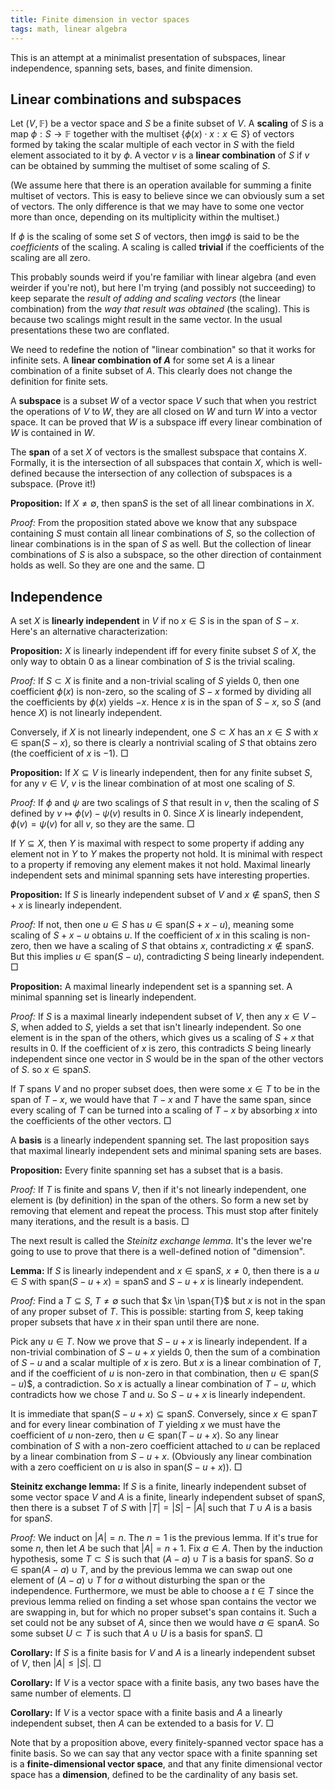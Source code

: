 ```yaml
---
title: Finite dimension in vector spaces
tags: math, linear algebra
---
```


This is an attempt at a minimalist presentation of subspaces, linear independence, spanning sets, bases, and finite dimension.

## Linear combinations and subspaces

Let $(V, \mathbb{F})$ be a vector space and $S$ be a finite subset of $V$. A **scaling** of $S$ is a map $\phi : S \to \mathbb{F}$ together with the multiset $\{ \phi(x) \cdot x : x \in S\}$ of vectors formed by taking the scalar multiple of each vector in $S$ with the field element associated to it by $\phi$. A vector $v$ is a **linear combination** of $S$ if $v$ can be obtained by summing the multiset of some scaling of $S$. 

(We assume here that there is an operation available for summing a finite multiset of vectors. This is easy to believe since we can obviously sum a set of vectors. The only difference is that we may have to some one vector more than once, depending on its multiplicity within the multiset.)

If $\phi$ is the scaling of some set $S$ of vectors, then $\text{img} \phi$ is said to be the *coefficients* of the scaling. A scaling is called **trivial** if the coefficients of the scaling are all zero.

This probably sounds weird if you're familiar with linear algebra (and even weirder if you're not), but here I'm trying (and possibly not succeeding) to keep separate the *result of adding and scaling vectors* (the linear combination) from the *way that result was obtained* (the scaling). This is because two scalings might result in the same vector. In the usual presentations these two are conflated.

We need to redefine the notion of "linear combination" so that it works for infinite sets. A **linear combination of $A$** for some set $A$ is a linear combination of a finite subset of $A$. This clearly does not change the definition for finite sets.

A **subspace** is a subset $W$ of a vector space $V$ such that when you restrict the operations of $V$ to $W$, they are all closed on $W$ and turn $W$ into a vector space. It can be proved that $W$ is a subspace iff every linear combination of $W$ is contained in $W$.

The **span** of a set $X$ of vectors is the smallest subspace that contains $X$. Formally, it is the intersection of all subspaces that contain $X$, which is well-defined because the intersection of any collection of subspaces is a subspace. (Prove it!)

**Proposition:** If $X \neq \emptyset$, then  $\text{span} S$ is the set of all linear combinations in $X$.

*Proof:* From the proposition stated above we know that any subspace containing $S$ must contain all linear combinations of $S$, so the collection of linear combinations is in the span of $S$ as well. But the collection of linear combinations of $S$ is also a subspace, so the other direction of containment holds as well. So they are one and the same. $\Box$

## Independence

A set $X$ is **linearly independent** in $V$ if no $x \in S$ is in the span of $S - x$. Here's an alternative characterization:

**Proposition:** $X$ is linearly independent iff for every finite subset $S$ of $X$, the only way to obtain $0$ as a linear combination of $S$ is the trivial scaling.

*Proof:* If $S \subset X$ is finite and a non-trivial scaling of $S$ yields $0$, then one coefficient $\phi(x)$ is non-zero, so the scaling of $S - x$ formed by dividing all the coefficients by $\phi(x)$ yields $-x$. Hence $x$ is in the span of $S - x$, so $S$ (and hence $X$) is not linearly independent.

Conversely, if $X$ is not linearly independent, one $S \subset X$ has an $x \in S$ with $x \in \text{span}(S - x)$, so there is clearly a nontrivial scaling of $S$ that obtains zero (the coefficient of $x$ is $-1$). $\Box$

**Proposition:** If $X \subseteq V$ is linearly independent, then for any finite subset $S$, for any $v \in V$, $v$ is the linear combination of at most one scaling of $S$. 

*Proof:* If $\phi$ and $\psi$ are two scalings of $S$ that result in $v$, then the scaling of $S$ defined by $v \mapsto \phi(v) - \psi(v)$ results in $0$. Since $X$ is linearly independent, $\phi(v) = \psi(v)$ for all $v$, so they are the same. $\Box$

If $Y \subseteq X$, then $Y$ is maximal with respect to some property if adding any element not in $Y$ to $Y$ makes the property not hold. It is minimal with respect to a property if removing any element makes it not hold. Maximal linearly independent sets and minimal spanning sets have interesting properties.

**Proposition:** If $S$ is linearly independent subset of $V$ and $x \notin \text{span} S$, then $S+x$ is linearly independent.

*Proof:* If not, then one $u \in S$ has $u \in \text{span}(S + x - u)$, meaning some scaling of $S + x - u$ obtains $u$. If the coefficient of $x$ in this scaling is non-zero, then we have a scaling of $S$ that obtains $x$, contradicting $x \notin \text{span} S$. But this implies $u \in \text{span}(S - u)$, contradicting $S$ being linearly independent. $\Box$

**Proposition:** A maximal linearly independent set is a spanning set. A minimal spanning set is linearly independent.

*Proof:* If $S$ is a maximal linearly independent subset of $V$, then any $x \in V - S$, when added to $S$, yields a set that isn't linearly independent. So one element is in the span of the others, which gives us a scaling of $S + x$ that results in $0$. If the coefficient of $x$ is zero, this contradicts $S$ being linearly independent since one vector in $S$ would be in the span of the other vectors of $S$. so $x \in \text{span} S$.

If $T$ spans $V$ and no proper subset does, then were some $x \in T$ to be in the span of $T - x$,  we would have that $T - x$ and $T$ have the same span, since every scaling of $T$ can be turned into a scaling of $T - x$ by absorbing $x$ into the coefficients of the other vectors. $\Box$

A **basis** is a linearly independent spanning set. The last proposition says that maximal linearly independent sets and minimal spaning sets are bases.

**Proposition:** Every finite spanning set has a subset that is a basis.

*Proof:* If $T$ is finite and spans $V$, then if it's not linearly independent, one element is (by definition) in the span of the others. So form a new set by removing that element and repeat the process. This must stop after finitely many iterations, and the result is a basis. $\Box$

The next result is called the *Steinitz exchange lemma*. It's the lever we're going to use to prove that there is a well-defined notion of "dimension".

**Lemma:** If $S$ is linearly independent and $x \in \text{span} S$, $x \neq 0$, then there is a $u \in S$ with $\text{span}(S - u + x) = \text{span} S$ and $S - u + x$ is linearly independent.

*Proof:* Find a $T \subseteq S$, $T \neq \emptyset$ such that $x \in \span{T}$ but $x$ is not in the span of any proper subset of $T$. This is possible: starting from $S$, keep taking proper subsets that have $x$ in their span until there are none. 

Pick any $u \in T$. Now we prove that $S - u + x$ is linearly independent. If a non-trivial combination of $S - u + x$ yields $0$, then the sum of a combination of $S - u$ and a scalar multiple of $x$ is zero. But $x$ is a linear combination of $T$, and if the coefficient of $u$ is non-zero in that combination, then $u \in \text{span}(S - u$)$, a contradiction. So $x$ is actually a linear combination of $T - u$, which contradicts how we chose $T$ and $u$. So $S - u + x$ is linearly independent.

It is immediate that $\text{span}(S - u + x) \subseteq \text{span} S$. Conversely, since $x \in \text{span} T$ and for every linear combination of $T$ yielding $x$ we must have the coefficient of $u$ non-zero, then $u \in \text{span}(T - u + x)$. So any linear combination of $S$ with a non-zero coefficient attached to $u$ can be replaced by a linear combination from $S - u + x$. (Obviously any linear combination with a zero coefficient on $u$ is also in $\text{span}(S - u + x)$). $\Box$

**Steinitz exchange lemma:** If $S$ is a finite, linearly independent subset of some vector space $V$ and $A$ is a finite, linearly independent subset of $\text{span} S$, then there is a subset $T$ of $S$ with $|T| = |S| - |A|$ such that $T \cup A$ is a basis for $\text{span} S$.

*Proof:* We induct on $|A| = n$. The $n = 1$ is the previous lemma. If it's true for some $n$, then let $A$ be such that $|A| = n + 1$. Fix $a \in A$. Then by the induction hypothesis, some $T \subset S$ is such that $(A - a) \cup T$ is a basis for $\text{span} S$. So $a \in \text{span} (A - a) \cup T$, and by the previous lemma we can swap out one element of $(A - a) \cup T$ for $a$ without disturbing the span or the independence. Furthermore, we must be able to choose a $t \in T$ since the previous lemma relied on finding a set whose span contains the vector we are swapping in, but for which no proper subset's span contains it. Such a set could not be any subset of $A$, since then we would have $a \in \text{span} A$. So some subset $U \subset T$ is such that $A \cup U$ is a basis for $\text{span} S$. $\Box$

**Corollary:** If $S$ is a finite basis for $V$ and $A$ is a linearly independent subset of $V$, then $|A| \leq |S|$. $\Box$

**Corollary:** If $V$ is a vector space with a finite basis, any two bases have the same number of elements. $\Box$

**Corollary:** If $V$ is a vector space with a finite basis and $A$ a linearly independent subset, then $A$ can be extended to a basis for $V$. $\Box$

Note that by a proposition above, every finitely-spanned vector space has a finite basis. So we can say that any vector space with a finite spanning set is a **finite-dimensional vector space**, and that any finite dimensional vector space has a **dimension**, defined to be the cardinality of any basis set.
